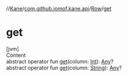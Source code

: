 //[Kane](../../index.md)/[com.github.jomof.kane.api](../index.md)/[Row](index.md)/[get](get.md)



# get  
[jvm]  
Content  
abstract operator fun [get](get.md)(column: [Int](https://kotlinlang.org/api/latest/jvm/stdlib/kotlin/-int/index.html)): [Any](https://kotlinlang.org/api/latest/jvm/stdlib/kotlin/-any/index.html)?  
abstract operator fun [get](get.md)(column: [String](https://kotlinlang.org/api/latest/jvm/stdlib/kotlin/-string/index.html)): [Any](https://kotlinlang.org/api/latest/jvm/stdlib/kotlin/-any/index.html)?  



